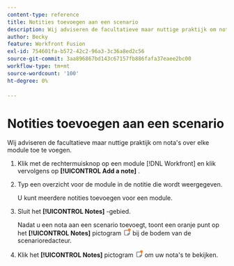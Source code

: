 ```yaml
---
content-type: reference
title: Notities toevoegen aan een scenario
description: Wij adviseren de facultatieve maar nuttige praktijk om nota's over elke module toe te voegen.
author: Becky
feature: Workfront Fusion
exl-id: 754601fa-b572-42c2-96a3-3c36a8ed2c56
source-git-commit: 3aa896867bd143c67157fb886fafa37eaee2bc00
workflow-type: tm+mt
source-wordcount: '100'
ht-degree: 0%

---
```


# Notities toevoegen aan een scenario

Wij adviseren de facultatieve maar nuttige praktijk om nota&#39;s over elke module toe te voegen.

1. Klik met de rechtermuisknop op een module [!DNL Workfront] en klik vervolgens op **[!UICONTROL Add a note]** .
1. Typ een overzicht voor de module in de notitie die wordt weergegeven.

   U kunt meerdere notities toevoegen voor een module.

1. Sluit het **[!UICONTROL Notes]** -gebied.

   Nadat u een nota aan een scenario toevoegt, toont een oranje punt op het **[!UICONTROL Notes]** pictogram ![ pictogram van Nota&#39;s met punt ](assets/notes-icon-w-dot.png) bij de bodem van de scenarioredacteur.

1. Klik het **[!UICONTROL Notes]** pictogram ![ pictogram van Nota&#39;s met punt ](assets/notes-icon-w-dot.png) om uw nota&#39;s te bekijken.
